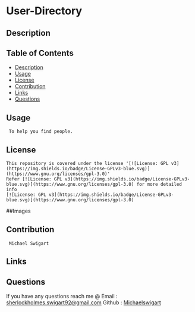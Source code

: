  
  #  User-Directory
    
    
  ##  Description
    
  ## Table of Contents
  * [Description](#description)
  * [Usage](#usage)
  * [License](#license)
  * [Contribution](#contribution)
  * [Links](#Links)
  * [Questions](#questions)
  
  ## Usage
     To help you find people.
  ## License
    This repository is covered under the license '[![License: GPL v3](https://img.shields.io/badge/License-GPLv3-blue.svg)](https://www.gnu.org/licenses/gpl-3.0)' 
    Refer [![License: GPL v3](https://img.shields.io/badge/License-GPLv3-blue.svg)](https://www.gnu.org/licenses/gpl-3.0) for more detailed info 
    [![License: GPL v3](https://img.shields.io/badge/License-GPLv3-blue.svg)](https://www.gnu.org/licenses/gpl-3.0)
    
  ##Images
 
    
  ## Contribution
     Michael Swigart
     
  ## Links
     
  
  ## Questions
   If you have any questions reach me @ 
   Email : [sherlockholmes.swigart92@gmail.com](mailto:sherlockholmes.swigart92@gmail.com)
   Github : [Michaelswigart](https://github.com/Michaelswigart)
  
